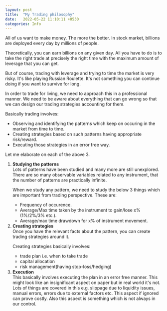 ```yaml
---
layout: post
title:  "My Trading philosophy"
date:   2022-05-22 11:10:11 +0530
categories: Info
---
```



All of us want to make money. The more the better. In stock market, billions are deployed every day by millions of people.

<p>Theoretically, you can earn billions on any given day. All you have to do is to take the right trade at precisely the right time with the maximum amount of leverage that you can get.</p>

But of course, trading with leverage and trying to time the market is very risky. It's like playing Russian Roulette. It's not something you can continue doing if you want to survive for long.

In order to trade for living, we need to approach this in a professional manner. We need to be aware about everything that can go wrong so that we can design our trading strategies accounting for them.

Basically trading involves:
<ul>
<li>Observing and identifying the patterns which keep on occuring in the market from time to time.</li>

<li>Creating strategies based on such patterns having appropriate risk/reward.</li>

<li>Executing those strategies in an error free way.</li>
</ul>

Let me elaborate on each of the above 3.
<ol>
<li><strong>Studying the patterns</strong></li>
Lots of patterns have been studied and many more are still unexplored. There are so many observable variables related to any instrument, that the number of patterns are practically infinite. 

When we study any pattern, we need to study the below 3 things which are important from trading perspective. These are:
<ul>
<li>Frequency of occurence.</li>

<li>Average/Max time taken by the instrument to gain/lose x% (1%/2%/3% etc.).</li>

<li>Average/max time drawdown for x% of instrument movement.</li>
</ul>

<li><strong>Creating strategies</strong></li>
Once you have the relevant facts about the pattern, you can create trading strategies around it.

Creating strategies basically involves:  
<ul>
<li>trade plan i.e. when to take trade</li>
<li>capital allocation</li>
<li>risk management(having stop-loss/hedging)</li>
</ul>

<li><strong>Execution</strong></li>
This basically involves executing the plan in an error free manner. This might look like an insignificant aspect on paper but in real world it's not. 
Lots of things are covered in this e.g. slippage due to liquidity issues, manual errors, errors due to external factors etc.
This aspect if ignored can prove costly. Also this aspect is something which is not always in our control. 

</ol>